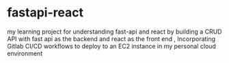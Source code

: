 # fastapi-react

my learning project for understanding  fast-api and react by building a CRUD API with fast api as the backend and react as the front end ,
Incorporating Gitlab CI/CD workflows to deploy to an EC2 instance in my personal cloud environment 
